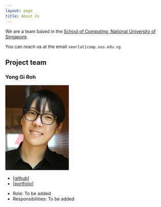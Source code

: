 ```yaml
---
layout: page
title: About Us
---
```


We are a team based in the [School of Computing, National University of Singapore](http://www.comp.nus.edu.sg).

You can reach us at the email `seer[at]comp.nus.edu.sg`

## Project team

### Yong Gi Roh

<img src="images/robinrojh.png" width="200px">

- [[github](https://github.com/robinrojh)]
- [[portfolio](team/robinrojh.md)]

* Role: To be added
* Responsibilities: To be added
